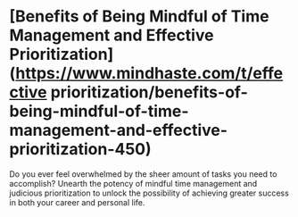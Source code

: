 
# [Benefits of Being Mindful of Time Management and Effective Prioritization](https://www.mindhaste.com/t/effective prioritization/benefits-of-being-mindful-of-time-management-and-effective-prioritization-450)

Do you ever feel overwhelmed by the sheer amount of tasks you need to accomplish? Unearth the potency of mindful time management and judicious prioritization to unlock the possibility of achieving greater success in both your career and personal life.
    